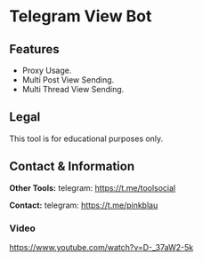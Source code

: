 # Telegram View Bot


## Features
- Proxy Usage.
- Multi Post View Sending.
- Multi Thread View Sending.



## Legal
This tool is for educational purposes only.

## Contact & Information
**Other Tools:** telegram: https://t.me/toolsocial

**Contact:** telegram: https://t.me/pinkblau



### Video

https://www.youtube.com/watch?v=D-_37aW2-5k
